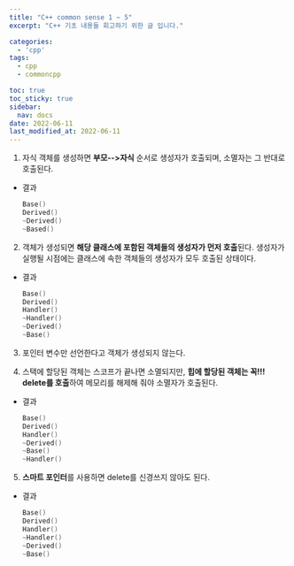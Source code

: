 ```yaml
---
title: "C++ common sense 1 ~ 5"
excerpt: "C++ 기초 내용들 회고하기 위한 글 입니다."

categories:
  - 'cpp'
tags:
  - cpp
  - commoncpp

toc: true
toc_sticky: true
sidebar:
  nav: docs
date: 2022-06-11
last_modified_at: 2022-06-11
---
```


1. 자식 객체를 생성하면 **부모-->자식** 순서로 생성자가 호출되며, 소멸자는 그 반대로 호출된다.
  <script src="https://gist.github.com/pine939/5f7d273a727c41f571a2ab95fdb826d5.js"></script>
  * 결과
    ```cpp
    Base()
    Derived()
    ~Derived()
    ~Based()
    ```

2. 객체가 생성되면 **해당 클래스에 포함된 객체들의 생성자가 먼저 호출**된다. 생성자가 실행될 시점에는 클래스에 속한 객체들의 생성자가 모두 호출된 상태이다.
  <script src="https://gist.github.com/pine939/d9b06e71e785b1b3597167574f14419e.js"></script>
  * 결과
    ```cpp
    Base()
    Derived()
    Handler()
    ~Handler()
    ~Derived()
    ~Base()
    ```

3. 포인터 변수만 선언한다고 객체가 생성되지 않는다.
  <script src="https://gist.github.com/pine939/fa2b16fabba73b22e8d571430adf3c2f.js"></script>

4. 스택에 할당된 객체는 스코프가 끝나면 소멸되지만, **힙에 할당된 객체는 꼭!!! delete를 호출**하여 메모리를 해제해 줘야 소멸자가 호출된다. 
  <script src="https://gist.github.com/pine939/bed008af101bf244071c0655c99550d3.js"></script>
  * 결과
    ```cpp
    Base()
    Derived()
    Handler()
    ~Derived()
    ~Base()
    ~Handler()
    ```

5. **스마트 포인터**를 사용하면 delete를 신경쓰지 않아도 된다.
  <script src="https://gist.github.com/pine939/943156d8f5be5acb05d69557d2206aa5.js"></script>
  * 결과
    ```cpp
    Base()
    Derived()
    Handler()
    ~Handler()
    ~Derived()
    ~Base()
    ```